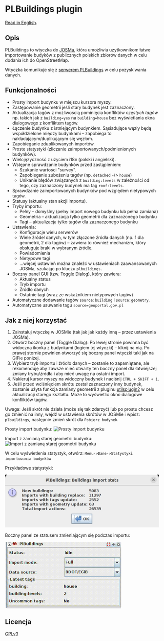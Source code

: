 # PLBuildings plugin
[Read in English](README.en.md).

## Opis
PLBuildings to wtyczka do [JOSMa](https://josm.openstreetmap.de/), która umożliwia użytkownikom łatwe importowanie budyków z publicznych polskich zbiorów danych w celu dodania ich do OpenStreetMap.

Wtyczka komunikuje się z [serwerem PLBuildings](https://github.com/praszuk/josm-plbuildings-server) w celu pozyskiwania danych.

## Funkcjonalności
- Prosty import budynku w miejscu kursora myszy.
- Zastępowanie geometrii jeśli stary budynek jest zaznaczony.
- Aktualizacja tagów z możliwością pominięcia konfliktów _częstych tagów_ np. takich jak z `building=yes` na `building=house` bez wyświetlania okna dialogowego z konfliktem tagów.
- Łączenie budynku z istniejącym budynkiem. Sąsiadujące węzły będą współdzielone między budynkami – zapobiega to nakładającym/duplikującym się węzłom.
- Zapobieganie zduplikowanych importów.
- Proste statystyki (zliczanie zaimportowanych/podmienionych budynków).
- Wielojęzyczność z użyciem i18n (polski i angielski).
- Wstępne sprawdzanie budynków przed zastąpieniem:
    - Szukanie wartości "survey".
    - Zapobieganie zubożeniu tagów (np. `detached` -/> `house`)
    - Unikanie błędów związanych z `building:levels` w zależności od tego, czy zaznaczony budynek ma tag `roof:levels`.
- Sprawdzanie zaimportowanych budynków pod względem nietypowych tagów.
- Statusy (aktualny stan akcji importu).
- Tryby importu:
    - Pełny – domyślny (pełny import nowego budynku lub pełna zamiana)
    - Geometria – aktualizacja tylko geometrii dla zaznaczonego budynku
    - Tagi – aktualizacja tylko tagów dla zaznaczonego budynku
- Ustawienia:
    - Konfiguracje wielu serwerów
    - Wiele źródeł danych, w tym złączone źródła danych (np. 1 dla geometrii, 2 dla tagów) – zawiera to również mechanizm, który obsługuje braki w wybranym źródle.
    - Powiadomienia
    - Nietypowe tagi
    - ...więcej ustawień można znaleźć w ustawieniach zaawansowanych JOSMa, szukając po kluczu `plbuildings.`
- Boczny panel GUI (tzw. Toggle Dialog), który zawiera:
    - Aktualny status
    - Tryb importu
    - Źródło danych
    - Ostatnie tagi (wraz ze wskaźnikiem nietypowych tagów)
- Automatyczne dodawanie tagów `source:building` i `source:geometry`.
- Automatyczne usuwanie tagu `source=geoportal.gov.pl`

## Jak z niej korzystać
1. Zainstaluj wtyczkę w JOSMie (tak jak jak każdy inną – przez ustawienia JOSMa).
2. Otwórz boczny panel (Toggle Dialog): Po lewej stronie powinna być widoczna ikonka z budynkami (logiem tej wtyczki) – klknij na nią. Po prawej stornie powinien otworzyć się boczny panel wtyczki taki jak na GIFie poniżej.
3. Wybierz tryb importu i źródło danych – zostanie to zapamiętane, ale rekomenduję aby zawsze mieć otwarty ten boczny panel dla łatwiejszej zmiany trybu/źródła i aby mieć uwagę na ostatni import.
4. Nakieruj kursor myszy na widoczny budynek i naciśnij `CTRL + SHIFT + 1`.
5. Jeśli przed wciśnięciem skrótu został zaznaczony inny budynek, zostanie użyta funkcja zamiany geometrii z pluginu [utilsplugin2](https://wiki.openstreetmap.org/wiki/JOSM/Plugins/utilsplugin2) w celu aktualizacji starego kształtu. Może to wyświetlić okno dialogowe konfliktów tagów.

Uwaga: Jeśli skrót nie działa (może się tak zdarzyć) lub po prostu chcesz go zmienić na inny, wejdź w ustawienia skrótów w JOSMie i wpisz: `plbuildings`, następnie zmień skrót dla `Pobierz budynek`.


Prosty import budynku:
![Prosty import budynku](media/simple_import.gif)

Import z zamianą starej geometrii budynku:
![Import z zamianą starej geometrii budynku](media/import_with_replace.gif)

W celu wyświetlenia statystyk, otwórz: `Menu->Dane->Statystyki importowania budynków`

Przykładowe statystyki:

![Statystyki importowania budynków](media/import_stats2.jpg)

Boczny panel ze statusem zmieniającym się podczas importu:

![Boczny panel podczas importu](media/toggledialog2.gif)


## Licencja
[GPLv3](LICENSE)